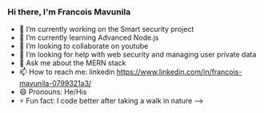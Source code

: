 ### Hi there, I'm Francois Mavunila

- 🔭 I’m currently working on the Smart security project 
- 🌱 I’m currently learning Advanced Node.js
- 👯 I’m looking to collaborate on youtube
- 🤔 I’m looking for help with web security and managing user private data
- 💬 Ask me about the MERN stack
- 📫 How to reach me: linkedin https://www.linkedin.com/in/francois-mavunila-0799321a3/
- 😄 Pronouns: He/His
- ⚡ Fun fact: I code better after taking a walk in nature
-->
